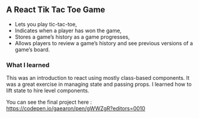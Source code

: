 ## A React Tik Tac Toe Game

* Lets you play tic-tac-toe,
* Indicates when a player has won the game,
* Stores a game’s history as a game progresses,
* Allows players to review a game’s history and see previous versions of a game’s board.


### What I learned 
This was an introduction to react using mostly class-based components. It was a great exercise in managing state and passing props. I learned how to lift state to hire level components. 

You can see the final project here : https://codepen.io/gaearon/pen/gWWZgR?editors=0010 

